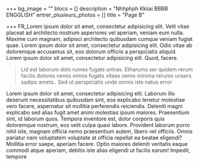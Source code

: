 +++
bg_image = ""
blocs = []
description = "Nhhphph Kkiiai BBBB ENGGLISH"
entrer_plusieurs_photos = []
title = "Page B"

+++
FR_Lorem ipsum dolor sit amet, consectetur adipisicing elit. Velit vitae placeat ad architecto nostrum asperiores vel aperiam, veniam eum nulla. Maxime cum magnam, adipisci architecto quibusdam cumque veniam fugiat quae. Lorem ipsum dolor sit amet, consectetur adipisicing elit. Odio vitae ab doloremque accusamus sit, eos dolorum officiis a perspiciatis aliquid. Lorem ipsum dolor sit amet, consectetur adipisicing elit. Quod, facere.

> Lid est laborum dolo rumes fugats untras. Etharums ser quidem rerum facilis dolores nemis omnis fugats vitaes nemo minima rerums unsers sadips amets.. Sed ut perspiciatis unde omnis iste natus error

Lorem ipsum dolor sit amet, consectetur adipisicing elit. Laborum illo deserunt necessitatibus quibusdam sint, eos explicabo tenetur molestiae vero facere, aspernatur sit mollitia perferendis reiciendis. Deleniti magni explicabo sed alias fugit amet animi molestias ipsum maiores. Praesentium sint, id laborum quos. Tempora inventore est, dolor corporis quis doloremque nostrum, eos velit culpa quasi labore. Provident laborum porro nihil iste, magnam officia nemo praesentium autem, libero vel officiis. Omnis pariatur nam voluptatem voluptate at officia repellat ea beatae eligendi? Mollitia error saepe, aperiam facere. Optio maiores deleniti veritatis eaque commodi atque aperiam, debitis iste alias eligendi ut facilis earum! Impedit, tempore